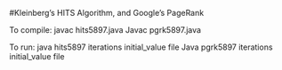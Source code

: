 #Kleinberg’s HITS Algorithm, and Google’s PageRank 

To compile: javac hits5897.java
            Javac pgrk5897.java 

To run: java hits5897 iterations initial_value file
        Java pgrk5897 iterations initial_value file 
